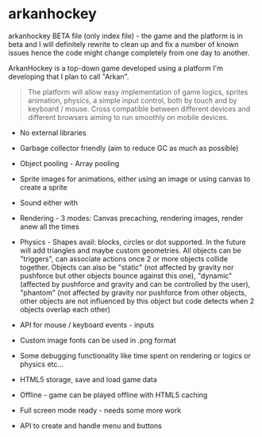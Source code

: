 # arkanhockey
arkanhockey BETA file (only index file) - the game and the platform is in beta and I will definitely rewrite to clean up and fix a number of known issues hence the code might change completely from one day to another.

ArkanHockey is a top-down game developed using a platform I'm developing that I plan to call "Arkan".

>The platform will allow easy implementation of game logics, sprites animation, physics, a simple input control, both by touch and by keyboard / mouse. Cross compatible between different devices and different browsers aiming to run smoothly on mobile devices.

* No external libraries
* Garbage collector friendly (aim to reduce GC as much as possible)

* Object pooling - Array pooling

* Sprite images for animations, either using an image or using canvas to create a sprite

* Sound either with <audio> tag (supporting multiple layers or 1 layer) or Web Audio API (with support for both the old Web Audio API and the new). The use of audio is always the same across all the modes: audio1.play() audio1.pause()

* Rendering - 3 modes: Canvas precaching, rendering images, render anew all the times

* Physics - Shapes avail: blocks, circles or dot supported. In the future will add triangles and maybe custom geometries. All objects can be "triggers", can associate actions once 2 or more objects collide together. Objects can also be "static" (not affected by gravity nor pushforce but other objects bounce against this one), "dynamic" (affected by pushforce and gravity and can be controlled by the user), "phantom" (not affected by gravity nor pushforce from other objects, other objects are not influenced by this object but code detects when 2 objects overlap each other)

* API for mouse / keyboard events - inputs

* Custom image fonts can be used in .png format

* Some debugging functionality like time spent on rendering or logics or physics etc...

* HTML5 storage, save and load game data

* Offline - game can be played offline with HTML5 caching

* Full screen mode ready - needs some more work

* API to create and handle menu and buttons


